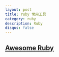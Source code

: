 ```yaml
---
layout: post
title: ruby 常用工具
category: ruby
description: Ruby
disqus: false
---
```


## [Awesome Ruby](http://ruby.libhunt.com/)